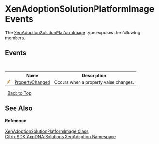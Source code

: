 # XenAdoptionSolutionPlatformImage Events
 

The <a href="T_Citrix_SDK_AppDNA_Solutions_XenAdoption_XenAdoptionSolutionPlatformImage">XenAdoptionSolutionPlatformImage</a> type exposes the following members.


## Events
&nbsp;<table><tr><th></th><th>Name</th><th>Description</th></tr><tr><td>![Public event](media/pubevent.gif "Public event")</td><td><a href="E_Citrix_SDK_AppDNA_Solutions_XenAdoption_XenAdoptionSolutionPlatformImage_PropertyChanged">PropertyChanged</a></td><td>
Occurs when a property value changes.</td></tr></table>&nbsp;
<a href="#xenadoptionsolutionplatformimage-events">Back to Top</a>

## See Also


#### Reference
<a href="T_Citrix_SDK_AppDNA_Solutions_XenAdoption_XenAdoptionSolutionPlatformImage">XenAdoptionSolutionPlatformImage Class</a><br /><a href="N_Citrix_SDK_AppDNA_Solutions_XenAdoption">Citrix.SDK.AppDNA.Solutions.XenAdoption Namespace</a><br />